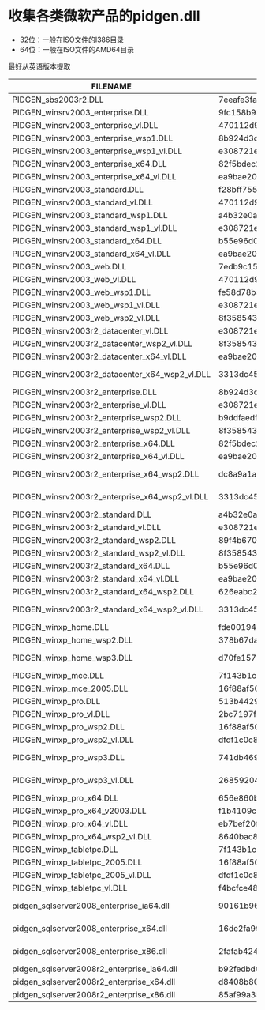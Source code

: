 # 收集各类微软产品的pidgen.dll

* 32位：一般在ISO文件的I386目录
* 64位：一般在ISO文件的AMD64目录

最好从英语版本提取

| FILENAME                                  | SHA1                                     | SOURCE                                                                    |
|-----------------------------------------|------------------------------------------|-----------------------------------------------------------------------------|
|PIDGEN_sbs2003r2.DLL|7eeafe3fa3cd089919d62b6b67585f079adb2a35|en_sbs_2003_r2_cd1.iso|
|PIDGEN_winsrv2003_enterprise.DLL|9fc158b9bf81fc7728b42aed6d3a86faafcdaca1|en_windows_server_2003_Enterprise.iso|
|PIDGEN_winsrv2003_enterprise_vl.DLL|470112d93fb5e776003cb4d77bf15a85460b22f9|en_windows_server_2003_enterprise_vl.iso|
|PIDGEN_winsrv2003_enterprise_wsp1.DLL|8b924d3c51cf0b227444ef34bdc73a3393807f8f|en_windows_server_2003_with_sp1_enterprise.iso|
|PIDGEN_winsrv2003_enterprise_wsp1_vl.DLL|e308721e62cd7d607b08b7a9815baaa2ba417111|en_ws_2003_ent_sp1_vl.iso|
|PIDGEN_winsrv2003_enterprise_x64.DLL|82f5bdec20490fc65cd508aa7d0614b70ab94092|en_windows_server_2003_enterprise_x64.iso|
|PIDGEN_winsrv2003_enterprise_x64_vl.DLL|ea9bae200c108b64fe813dc450564e9e099de87a|en_ws_2003_ent_x64_vl.iso|
|PIDGEN_winsrv2003_standard.DLL|f28bff75567b9d283e7418fab55d29b347191837|en_windows_server_2003_standard.iso|
|PIDGEN_winsrv2003_standard_vl.DLL|470112d93fb5e776003cb4d77bf15a85460b22f9|en_windows_server_2003_standard_vl.iso|
|PIDGEN_winsrv2003_standard_wsp1.DLL|a4b32e0a592b48c4679370b9f7a3ba0f167d7db4|en_windows_server_2003_with_sp1_standard.iso|
|PIDGEN_winsrv2003_standard_wsp1_vl.DLL|e308721e62cd7d607b08b7a9815baaa2ba417111|en_ws_2003_std_sp1_vl.iso|
|PIDGEN_winsrv2003_standard_x64.DLL|b55e96d076a4665d41830e0eff4ec103a34f24bd|en_windows_server_2003_standard_x64.iso|
|PIDGEN_winsrv2003_standard_x64_vl.DLL|ea9bae200c108b64fe813dc450564e9e099de87a|en_ws_2003_std_x64_vl.iso|
|PIDGEN_winsrv2003_web.DLL|7edb9c15adf8c8fb1435a67288941e55a4164a15|en_windows_server_2003_web.iso|
|PIDGEN_winsrv2003_web_vl.DLL|470112d93fb5e776003cb4d77bf15a85460b22f9|en_windows_server_2003_web_vl.iso|
|PIDGEN_winsrv2003_web_wsp1.DLL|fe58d78b53fc4dc9d30b6b01360292d994f9645d|en_windows_server_2003_with_sp1_web.iso|
|PIDGEN_winsrv2003_web_wsp1_vl.DLL|e308721e62cd7d607b08b7a9815baaa2ba417111|en_ws_2003_web_sp1_vl.iso|
|PIDGEN_winsrv2003_web_wsp2_vl.DLL|8f3585439b49be7832bf3724f49f7f11f00a6c95|en_win_srv_2003_web_with_sp2_vl_X13-42999.iso|
|PIDGEN_winsrv2003r2_datacenter_vl.DLL|e308721e62cd7d607b08b7a9815baaa2ba417111|en_win_srv_2003_r2_datacenter_vl_cd1_x12-96003.iso|
|PIDGEN_winsrv2003r2_datacenter_wsp2_vl.DLL|8f3585439b49be7832bf3724f49f7f11f00a6c95|en_win_srv_2003_r2_datacenter_with_sp2_vl_cd1_X13-46616.iso|
|PIDGEN_winsrv2003r2_datacenter_x64_vl.DLL|ea9bae200c108b64fe813dc450564e9e099de87a|en_win_srv_2003_r2_datacenter_x64_vl_cd1_X12-96000.iso|
|PIDGEN_winsrv2003r2_datacenter_x64_wsp2_vl.DLL|3313dc45392f4f23c2f0c9dde4e80a2e5ff39cf8|en_win_srv_2003_r2_datacenter_x64_with_sp2_vl_cd1_X13-47474.iso|
|PIDGEN_winsrv2003r2_enterprise.DLL|8b924d3c51cf0b227444ef34bdc73a3393807f8f|en_win_srv_2003_r2_enterprise_cd1.iso|
|PIDGEN_winsrv2003r2_enterprise_vl.DLL|e308721e62cd7d607b08b7a9815baaa2ba417111|en_win_srv_2003_r2_enterprise_vl_cd1.iso|
|PIDGEN_winsrv2003r2_enterprise_wsp2.DLL|b9ddfaedf66a069012a1c61feff669b6790d0d01|en_win_srv_2003_r2_enterprise_with_sp2_cd1_X13-05460.iso|
|PIDGEN_winsrv2003r2_enterprise_wsp2_vl.DLL|8f3585439b49be7832bf3724f49f7f11f00a6c95|en_win_srv_2003_r2_enterprise_with_sp2_vl_cd1_X13-48610.iso|
|PIDGEN_winsrv2003r2_enterprise_x64.DLL|82f5bdec20490fc65cd508aa7d0614b70ab94092|en_win_srv_2003_r2_enterprise_x64_cd1.iso|
|PIDGEN_winsrv2003r2_enterprise_x64_vl.DLL|ea9bae200c108b64fe813dc450564e9e099de87a|en_win_srv_2003_r2_enterprise_x64_vl_cd1.iso|
|PIDGEN_winsrv2003r2_enterprise_x64_wsp2.DLL|dc8a9a1a04560f15c2ef2312a56d67ceeb11b09e|en_win_srv_2003_r2_enterprise_x64_with_sp2_cd1_X13-06188.iso|
|PIDGEN_winsrv2003r2_enterprise_x64_wsp2_vl.DLL|3313dc45392f4f23c2f0c9dde4e80a2e5ff39cf8|en_win_srv_2003_r2_enterprise_x64_with_sp2_vl_cd1_X13-48614.iso|
|PIDGEN_winsrv2003r2_standard.DLL|a4b32e0a592b48c4679370b9f7a3ba0f167d7db4|en_win_srv_2003_r2_standard_cd1.iso|
|PIDGEN_winsrv2003r2_standard_vl.DLL|e308721e62cd7d607b08b7a9815baaa2ba417111|en_win_srv_2003_r2_standard_vl_cd1.iso|
|PIDGEN_winsrv2003r2_standard_wsp2.DLL|89f4b670ef19f2ee38a1c0127f0ff66ec5bc6c85|en_win_srv_2003_r2_standard_with_sp2_cd1_X13-04790.iso|
|PIDGEN_winsrv2003r2_standard_wsp2_vl.DLL|8f3585439b49be7832bf3724f49f7f11f00a6c95|en_win_srv_2003_r2_standard_with_sp2_vl_cd1X13-46600.iso|
|PIDGEN_winsrv2003r2_standard_x64.DLL|b55e96d076a4665d41830e0eff4ec103a34f24bd|en_win_srv_2003_r2_standard_x64_cd1.iso|
|PIDGEN_winsrv2003r2_standard_x64_vl.DLL|ea9bae200c108b64fe813dc450564e9e099de87a|en_win_srv_2003_r2_standard_x64_vl_cd1.iso|
|PIDGEN_winsrv2003r2_standard_x64_wsp2.DLL|626eabc2a03a4bb653954914927dd825cce8cfe0|en_win_srv_2003_r2_standard_x64_with_sp2_cd1_x13-05757.iso|
|PIDGEN_winsrv2003r2_standard_x64_wsp2_vl.DLL|3313dc45392f4f23c2f0c9dde4e80a2e5ff39cf8|en_win_srv_2003_r2_standard_x64_with_sp2_vl_cd1_X13-47808.iso|
|PIDGEN_winxp_home.DLL|fde0019424d31672f1f2af768dc8296b3ff0c5cf|en_winxp_home_x86_build2600.iso|
|PIDGEN_winxp_home_wsp2.DLL|378b67da7a54cf174c654dd9df4c4db78eb11785|en_winxp_home_with_sp2.iso|
|PIDGEN_winxp_home_wsp3.DLL|d70fe15727092989e0a097167fd5fda5c7a4f04c|en_windows_xp_home_with_service_pack_3_x86_cd_x14-92413.iso|
|PIDGEN_winxp_mce.DLL|7f143b1cef8c4e62920a538d27037d627ddce577|en_winxp_mce_cd1.iso|
|PIDGEN_winxp_mce_2005.DLL|16f88af50f50c0898935d7d0ca322bfdd83d943a|en_winxp_mce_2005_cd1.iso|
|PIDGEN_winxp_pro.DLL|513b442904a01e6ef2272bfd61ef65e773e70ac9|en_winxp_pro_x86_build2600_iso.img|
|PIDGEN_winxp_pro_vl.DLL|2bc7197f773b806ddcb4881ffa8997808c7198c9|en_winxp_pro_vl_iso.img|
|PIDGEN_winxp_pro_wsp2.DLL|16f88af50f50c0898935d7d0ca322bfdd83d943a|en_winxp_pro_with_sp2.iso|
|PIDGEN_winxp_pro_wsp2_vl.DLL|dfdf1c0c8bb48d0838fe89f7594228119fa663c3|en_win_xp_pro_with_sp2_vl.iso|
|PIDGEN_winxp_pro_wsp3.DLL|741db4690979ca32c2dc637284da6a00dff80d22|en_windows_xp_professional_with_service_pack_3_x86_cd_x14-80428.iso|
|PIDGEN_winxp_pro_wsp3_vl.DLL|26859204ea28d95b7607fe4b18d5ee6b26cf6fae|en_windows_xp_professional_with_service_pack_3_x86_cd_vl_x14-73974.iso|
|PIDGEN_winxp_pro_x64.DLL|656e860b8c3a1f80e8f513ccf57fa8cb1c3563a6|en_windows_xp_professional_x64.iso|
|PIDGEN_winxp_pro_x64_v2003.DLL|f1b4109cc6ad47aef2b5ad2a8d396861f71ebbc5|en_windows_xp_pro_64bit.iso|
|PIDGEN_winxp_pro_x64_vl.DLL|eb7bef20f6a1d1dbf37128617edfc7dde8cc6c42|en_win_xp_pro_x64_vl.iso|
|PIDGEN_winxp_pro_x64_wsp2_vl.DLL|8640bac80c79ce130d4847f2b4fe507e288fa484|en_win_xp_pro_x64_with_sp2_vl_x13-41611.iso|
|PIDGEN_winxp_tabletpc.DLL|7f143b1cef8c4e62920a538d27037d627ddce577|en_winxp_sp1a_tablet_pc_cd1.iso|
|PIDGEN_winxp_tabletpc_2005.DLL|16f88af50f50c0898935d7d0ca322bfdd83d943a|en_winxp_tablet_2005_cd1.iso|
|PIDGEN_winxp_tabletpc_2005_vl.DLL|dfdf1c0c8bb48d0838fe89f7594228119fa663c3|en_win_xp_tabletpc_2005_disc1_vl.iso|
|PIDGEN_winxp_tabletpc_vl.DLL|f4bcfce48502e00523d75bd339338275e589d624|en_winxp_tablet_vl_cd1.iso|
|pidgen_sqlserver2008_enterprise_ia64.dll|90161b96bad34edba776cea8895d882869a5c5e5|en_sql_server_2008_enterprise_x86_x64_ia64_dvd_x14-89207.iso|
|pidgen_sqlserver2008_enterprise_x64.dll|16de2fa99e1b9b5d4d8ea1da5c769e915aabdd0b|en_sql_server_2008_enterprise_x86_x64_ia64_dvd_x14-89207.iso|
|pidgen_sqlserver2008_enterprise_x86.dll|2fafab42403fe12d8b545cb8191643c3ccdf80b2|en_sql_server_2008_enterprise_x86_x64_ia64_dvd_x14-89207.iso|
|pidgen_sqlserver2008r2_enterprise_ia64.dll|b92fedbd0b0cd7c3ef2794de6ac56dc145ee5134|en_sql_server_2008_r2_enterprise_x86_x64_ia64_dvd_520517.iso|
|pidgen_sqlserver2008r2_enterprise_x64.dll|d8408b80f1453283919edb13e30e870766ee1d12|en_sql_server_2008_r2_enterprise_x86_x64_ia64_dvd_520517.iso|
|pidgen_sqlserver2008r2_enterprise_x86.dll|85af99a35d4b97e64bb34cddb671e22603865475|en_sql_server_2008_r2_enterprise_x86_x64_ia64_dvd_520517.iso|
